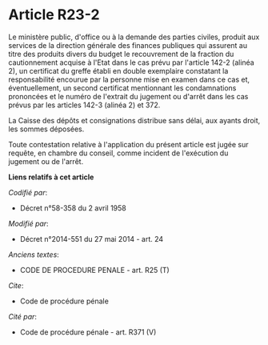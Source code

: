 # Article R23-2

Le ministère public, d'office ou à la demande des parties civiles, produit aux  services de la direction générale des
finances publiques qui assurent au titre des produits divers du budget le recouvrement de la fraction du cautionnement
acquise à l'Etat dans le cas prévu par l'article 142-2 (alinéa 2), un certificat du greffe établi en double exemplaire
constatant la responsabilité encourue par la personne mise en examen dans ce cas et, éventuellement, un second certificat
mentionnant les condamnations prononcées et le numéro de l'extrait du jugement ou d'arrêt dans les cas prévus par les
articles 142-3 (alinéa 2) et 372. 

La Caisse des dépôts et consignations distribue sans délai, aux ayants droit, les sommes déposées. 

Toute contestation relative à l'application du présent article est jugée sur requête, en chambre du conseil, comme incident
de l'exécution du jugement ou de l'arrêt.

**Liens relatifs à cet article**

_Codifié par_:

  - Décret n°58-358 du 2 avril 1958

_Modifié par_:

  - Décret n°2014-551 du 27 mai 2014 - art. 24

_Anciens textes_:

  - CODE DE PROCEDURE PENALE - art. R25 (T)

_Cite_:

  - Code de procédure pénale

_Cité par_:

  - Code de procédure pénale - art. R371 (V)
